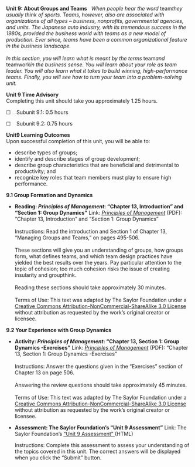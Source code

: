 **Unit 9: About Groups and Teams** <span id="9"></span> 
*When people hear the word* team*they usually think of sports. Teams,
however, also are associated with organizations of all types – business,
nonprofits, governmental agencies, and units. The Japanese auto
industry, with its tremendous success in the 1980s, provided the
business world with teams as a new model of production. Ever since,
teams have been a common organizational feature in the business
landscape.*  
    
 *In this section, you will learn what is meant by the terms* team*and*
teamwork*in the business sense. You will learn about your role as team
leader. You will also learn what it takes to build winning,
high-performance teams. Finally, you will see how to turn your team into
a problem-solving unit.*

**Unit 9 Time Advisory**  
Completing this unit should take you approximately 1.25 hours.  
  
 ☐    Subunit 9.1: 0.5 hours  
  
 ☐    Subunit 9.2: 0.75 hours

**Unit9 Learning Outcomes**  
Upon successful completion of this unit, you will be able to:
-   describe types of groups;
-   identify and describe stages of group development;
-   describe group characteristics that are beneficial and detrimental
    to productivity; and
-   recognize key roles that team members must play to ensure high
    performance.

**9.1 Group Formation and Dynamics** <span id="9.1"></span> 
-   **Reading: *Principles of Management*: “Chapter 13, Introduction”
    and “Section 1: Group Dynamics”**
    Link: *[Principles of
    Management](https://resources.saylor.org/wwwresources/archived/site/textbooks/Principles%20of%20Management.pdf)*
    (PDF): “Chapter 13, Introduction” and “Section 1: Group Dynamics”  
        
     Instructions: Read the introduction and Section 1 of Chapter 13,
    “Managing Groups and Teams,” on pages 495-506.  
        
     These sections will give you an understanding of groups, how groups
    form, what defines teams, and which team design practices have
    yielded the best results over the years. Pay particular attention to
    the topic of cohesion; too much cohesion risks the issue of creating
    insularity and groupthink.  
        
     Reading these sections should take approximately 30 minutes.  
        
     Terms of Use: This text was adapted by The Saylor Foundation under
    a [Creative Commons Attribution-NonCommercial-ShareAlike 3.0
    License](http://creativecommons.org/licenses/by-nc-sa/3.0/) without
    attribution as requested by the work’s original creator or licensee.

**9.2 Your Experience with Group Dynamics** <span id="9.2"></span> 
-   **Activity: *Principles of Management*: “Chapter 13, Section 1:
    Group Dynamics -Exercises”**
    Link: *[Principles of
    Management](https://resources.saylor.org/wwwresources/archived/site/textbooks/Principles%20of%20Management.pdf)*
    (PDF): “Chapter 13, Section 1: Group Dynamics -Exercises”  
        
     Instructions: Answer the questions given in the “Exercises” section
    of Chapter 13 on page 506.  
        
     Answering the review questions should take approximately 45
    minutes.  
        
     Terms of Use: This text was adapted by The Saylor Foundation under
    a [Creative Commons Attribution-NonCommercial-ShareAlike 3.0
    License](http://creativecommons.org/licenses/by-nc-sa/3.0/) without
    attribution as requested by the work’s original creator or licensee.

-   **Assessment: The Saylor Foundation’s “Unit 9 Assessment”**
    Link: The Saylor Foundation’s [“Unit 9
    Assessment” ](http://school.saylor.org/mod/quiz/view.php?id=1712)(HTML)  
      
     Instructions: Complete this assessment to assess your understanding
    of the topics covered in this unit. The correct answers will be
    displayed when you click the “Submit” button.


